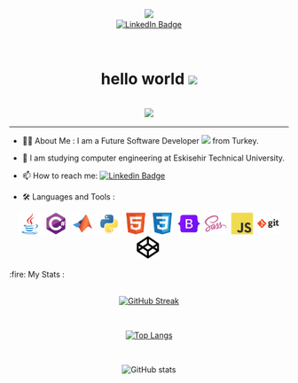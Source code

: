 <!--
**ebrusarabgc/ebrusarabgc** is a ✨ _special_ ✨ repository because its `README.md` (this file) appears on your GitHub profile.

Here are some ideas to get you started:

- 🔭 I’m currently working on ...
- 🌱 I’m currently learning ...
- 👯 I’m looking to collaborate on ...
- 🤔 I’m looking for help with ...
- 💬 Ask me about ...
- 📫 How to reach me: ...
- 😄 Pronouns: ...
- ⚡ Fun fact: ...
-->

<div id="header" align="center">
  <img src="https://media.giphy.com/media/M9gbBd9nbDrOTu1Mqx/giphy.gif" width="100"/>
</div>
<div align="center">
  <div id="badges">
    <a href="https://www.linkedin.com/in/ebrusarabgc/" target="_blank">
      <img src="https://img.shields.io/badge/LinkedIn-blue?style=for-the-badge&logo=linkedin&logoColor=white" alt="LinkedIn Badge"/>
    </a>
  </div>
  <br>
  <img src="https://komarev.com/ghpvc/?username=ebrusarabg&style=flat-square&color=blue" alt=""/>
  <br>
  <h1>
    hello world
    <img src="https://media.giphy.com/media/hvRJCLFzcasrR4ia7z/giphy.gif" width="20px"/>
  </h1>
  <br>
  <img src="https://media.giphy.com/media/3oKIPnAiaMCws8nOsE/giphy.gif" width="300"/>
</div>
<hr>

- :woman_technologist: About Me : I am a Future Software Developer <img src="https://media.giphy.com/media/WUlplcMpOCEmTGBtBW/giphy.gif" width="30"> from Turkey.

- :telescope: I am studying computer engineering at Eskisehir Technical University.

- :mailbox: How to reach me:  [![Linkedin Badge](https://img.shields.io/badge/-ebrusarabgc-blue?style=flat&logo=Linkedin&logoColor=white)](https://www.linkedin.com/in/ebrusarabgc/)

- :hammer_and_wrench: Languages and Tools :
<div align="center">
  <img src="https://github.com/devicons/devicon/blob/master/icons/java/java-original.svg" title="Java" alt="Java" width="40" height="40"/>&nbsp;
  <img src="https://github.com/devicons/devicon/blob/master/icons/csharp/csharp-original.svg" title="CSharp" alt="csharp" width="40" height="40"/>&nbsp;
  <img src="https://github.com/devicons/devicon/blob/master/icons/matlab/matlab-original.svg" title="Matlab" alt="matlab" width="40" height="40"/>&nbsp;
  <img src="https://github.com/devicons/devicon/blob/master/icons/python/python-original.svg" title="Python" alt="Python" width="40" height="40"/>&nbsp;
  <img src="https://github.com/devicons/devicon/blob/master/icons/html5/html5-original.svg" title="HTML5" alt="HTML" width="40" height="40"/>&nbsp;
  <img src="https://github.com/devicons/devicon/blob/master/icons/css3/css3-original.svg"  title="CSS3" alt="CSS" width="40" height="40"/>&nbsp;
  <img src="https://github.com/devicons/devicon/blob/master/icons/bootstrap/bootstrap-original.svg" title="Bootstrap" alt="Bootstrap" width="40" height="40"/>&nbsp;
  <img src="https://github.com/devicons/devicon/blob/master/icons/sass/sass-original.svg" title="SASS" alt="sass" width="40" height="40"/>&nbsp;
  <img src="https://github.com/devicons/devicon/blob/master/icons/javascript/javascript-original.svg" title="JavaScript" alt="JavaScript" width="40" height="40"/>&nbsp;
  <img src="https://github.com/devicons/devicon/blob/master/icons/git/git-original-wordmark.svg" title="Git" **alt="Git" width="40" height="40"/>
  <img src="https://github.com/devicons/devicon/blob/master/icons/codepen/codepen-plain.svg" title="codepen" alt="Codepen" width="40" height="40"/>&nbsp;
</div>
<br>
:fire: My Stats :
<div align="center">
  <br>

  [![GitHub Streak](http://github-readme-streak-stats.herokuapp.com?user=ebrusarabgc)](https://git.io/streak-stats)

  <br>

  [![Top Langs](https://github-readme-stats.vercel.app/api/top-langs/?username=ebrusarabgc)](https://github.com/anuraghazra/github-readme-stats)

  <br>
  
  ![GitHub stats](https://github-readme-stats.vercel.app/api?username=ebrusarabgc&show_icons=true)
  <br>
</div>
